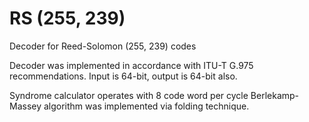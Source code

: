 # RS (255, 239)
Decoder for Reed-Solomon (255, 239) codes


Decoder was implemented in accordance with ITU-T G.975 recommendations.
Input is 64-bit, output is 64-bit also.

Syndrome calculator operates with 8 code word per cycle
Berlekamp-Massey algorithm was implemented via folding technique.
